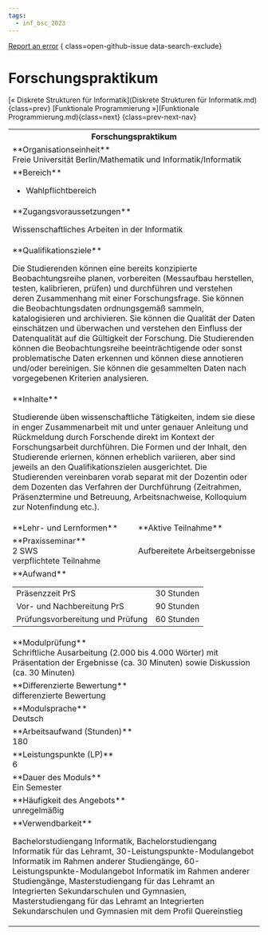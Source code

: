 ```yaml
---
tags:
  - inf_bsc_2023
---
```

[Report an error](https://github.com/SGSSGene/FUB-SUP/issues/new?title=Error%20in%20%22Forschungspraktikum%22&body=There%20seems%20to%20be%20an%20error%20in%20module%20%22Forschungspraktikum%22%2E%0A%0A%3CDescribe%20here%20a%20slightly%20more%20detailed%20description%20of%20what%20is%20wrong%3E&labels=bug)
{ class=open-github-issue data-search-exclude}

# Forschungspraktikum

[« Diskrete Strukturen für Informatik](Diskrete Strukturen für Informatik.md){class=prev}
[Funktionale Programmierung »](Funktionale Programmierung.md){class=next}
{class=prev-next-nav}

<table markdown id="moduledesc">
<tr markdown class="moduledesc_head"><th colspan="2">Forschungspraktikum </th></tr>
<tr markdown><td colspan="2">**Organisationseinheit**   <br>Freie Universität Berlin/Mathematik und Informatik/Informatik</td></tr>

<tr markdown><td colspan="2">**Bereich**<br>


- Wahlpflichtbereich

</td></tr>

<tr markdown><td colspan="2">**Zugangsvoraussetzungen** <br>

Wissenschaftliches Arbeiten in der Informatik


</td></tr>
<tr markdown><td colspan="2">**Qualifikationsziele**    <br>

Die Studierenden können eine bereits konzipierte Beobachtungsreihe planen,
vorbereiten (Messaufbau herstellen, testen, kalibrieren, prüfen) und
durchführen und verstehen deren Zusammenhang mit einer Forschungsfrage. Sie
können die Beobachtungsdaten ordnungsgemäß sammeln, katalogisieren und
archivieren. Sie können die Qualität der Daten einschätzen und überwachen
und verstehen den Einfluss der Datenqualität auf die Gültigkeit der
Forschung. Die Studierenden können die Beobachtungsreihe beeinträchtigende
oder sonst problematische Daten erkennen und können diese annotieren
und/oder bereinigen. Sie können die gesammelten Daten nach vorgegebenen
Kriterien analysieren.


</td></tr>
<tr markdown><td colspan="2">**Inhalte**                <br>

Studierende üben wissenschaftliche Tätigkeiten, indem sie diese in enger
Zusammenarbeit mit und unter genauer Anleitung und Rückmeldung durch
Forschende direkt im Kontext der Forschungsarbeit durchführen. Die Formen
und der Inhalt, den Studierende erlernen, können erheblich variieren, aber
sind jeweils an den Qualifikationszielen ausgerichtet. Die Studierenden
vereinbaren vorab separat mit der Dozentin oder dem Dozenten das Verfahren
der Durchführung (Zeitrahmen, Präsenztermine und Betreuung,
Arbeitsnachweise, Kolloquium zur Notenfindung etc.).


</td></tr>

<tr markdown><td>**Lehr- und Lernformen**</td><td>**Aktive Teilnahme**</td></tr>
<tr markdown><td> **Praxisseminar** <br>2 SWS <br> verpflichtete Teilnahme</td><td>

Aufbereitete Arbeitsergebnisse
</td></tr>
<tr markdown><td colspan="2">**Aufwand**                <br>
<table class="aufwand_table">
<tr><td>Präsenzzeit PrS</td><td>30 Stunden</td></tr>
<tr><td>Vor- und Nachbereitung PrS</td><td>90 Stunden</td></tr>
<tr><td>Prüfungsvorbereitung und Prüfung</td><td>60 Stunden</td></tr>
</table>

</td></tr>
<tr markdown><td colspan="2">**Modulprüfung**             <br>Schriftliche Ausarbeitung (2.000 bis 4.000 Wörter) mit Präsentation der
Ergebnisse (ca. 30 Minuten) sowie Diskussion (ca. 30 Minuten)


</td></tr>
<tr markdown><td colspan="2">**Differenzierte Bewertung** <br>differenzierte Bewertung

</td></tr>
<tr markdown><td colspan="2">**Modulsprache**             <br>Deutsch</td></tr>
<tr markdown><td colspan="2">**Arbeitsaufwand (Stunden)** <br>180</td></tr>
<tr markdown><td colspan="2">**Leistungspunkte (LP)**     <br>6</td></tr>
<tr markdown><td colspan="2">**Dauer des Moduls**         <br>Ein Semester</td></tr>
<tr markdown><td colspan="2">**Häufigkeit des Angebots**  <br>unregelmäßig</td></tr>
<tr markdown><td colspan="2">**Verwendbarkeit**           <br>

Bachelorstudiengang Informatik, Bachelorstudiengang Informatik für das
Lehramt, 30-Leistungspunkte-Modulangebot Informatik im Rahmen anderer
Studiengänge, 60-Leistungspunkte-Modulangebot Informatik im Rahmen anderer
Studiengänge, Masterstudiengang für das Lehramt an Integrierten
Sekundarschulen und Gymnasien, Masterstudiengang für das Lehramt an
Integrierten Sekundarschulen und Gymnasien mit dem Profil Quereinstieg


</td></tr>

</table>
